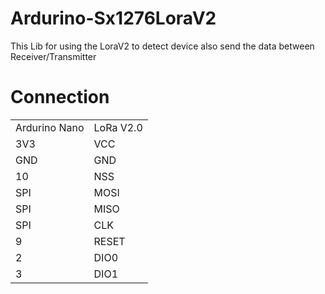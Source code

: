 # Ardurino-Sx1276LoraV2
This Lib for using the LoraV2 to detect device also send the data between Receiver/Transmitter
# Connection 
| | |
|--- | ---|
|Ardurino Nano | LoRa V2.0|
|3V3 | VCC|
|GND | GND|
|10 | NSS|
|SPI | MOSI|
|SPI | MISO|
|SPI | CLK|
|9 | RESET|
|2 | DIO0|
|3 | DIO1|
